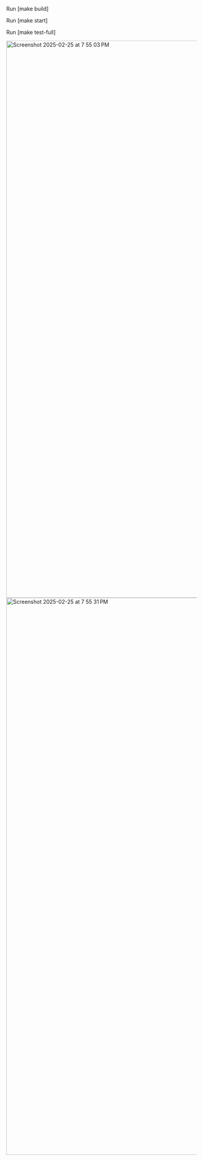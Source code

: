 Run [make build]


Run [make start]


Run [make test-full]


<img width="1470" alt="Screenshot 2025-02-25 at 7 55 03 PM" src="https://github.com/user-attachments/assets/d10401f5-be0c-432b-b593-c27f0c4f7673" />
<img width="1470" alt="Screenshot 2025-02-25 at 7 55 31 PM" src="https://github.com/user-attachments/assets/5c3bfb33-ed63-48bb-9c68-cc2c60628f51" />
